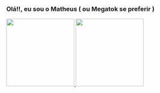 ### Olá!!, eu sou o Matheus ( ou Megatok se preferir )

 <div>
  <a href="https://github.com/Megatoi">
  <img height="180em" src="https://github-readme-stats.vercel.app/api?username=Megatoi&border_radius=20px&show_icons=true&theme=cobalt&include_all_commits=true&count_private=true"/>
  <img height="180em" src="https://github-readme-stats.vercel.app/api/top-langs/?username=Megatoi&border_radius=20px&langs_count=7&theme=cobalt"/>
</div>
